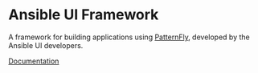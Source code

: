 # Ansible UI Framework

A framework for building applications using [PatternFly](https://www.patternfly.org), developed by the Ansible UI developers.

[Documentation](https://laughing-spoon-f689339f.pages.github.io/)
